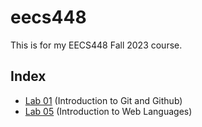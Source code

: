 # eecs448
This is for my EECS448 Fall 2023 course.

## Index
- [Lab 01](https://github.com/johnzheng0/EECS448/tree/main/lab01) (Introduction to Git and Github) <br />
- [Lab 05](https://github.com/johnzheng0/EECS448/tree/main/lab05) (Introduction to Web Languages) <br />
